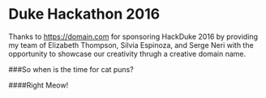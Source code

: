 # Duke Hackathon 2016 

Thanks to https://domain.com for sponsoring HackDuke 2016 by providing my team of Elizabeth Thompson, Silvia Espinoza, and Serge Neri with the opportunity to showcase our creativity thrugh a creative domain name.


###So when is the time for cat puns?

####Right Meow!
